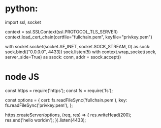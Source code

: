 # python:

import ssl, socket

context = ssl.SSLContext(ssl.PROTOCOL_TLS_SERVER)
context.load_cert_chain(certfile="fullchain.pem", keyfile="privkey.pem")

with socket.socket(socket.AF_INET, socket.SOCK_STREAM, 0) as sock:
    sock.bind(("0.0.0.0", 4433))
    sock.listen(5)
    with context.wrap_socket(sock, server_side=True) as ssock:
        conn, addr = ssock.accept()


# node JS
const https = require('https');
const fs = require('fs');

const options = {
  cert: fs.readFileSync('fullchain.pem'),
  key: fs.readFileSync('privkey.pem'),
};

https.createServer(options, (req, res) => {
  res.writeHead(200);
  res.end('hello world\n');
}).listen(4433);

